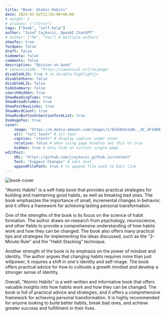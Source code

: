 ```yaml
---
title: "Book: Atomic Habits"
date: 2023-03-02T11:55:00+00:00
# weight: 1
# aliases: ["/first"]
tags: ["book", "self-help"]
author: "Jozef Cajkovic, OpenAI ChatGPT"
# author: ["Me", "You"] # multiple authors
showToc: true
TocOpen: false
draft: false
hidemeta: false
comments: false
description: "Opinion on book"
# canonicalURL: "https://canonical.url/to/page"
disableHLJS: true # to disable highlightjs
disableShare: false
disableHLJS: false
hideSummary: false
searchHidden: true
ShowReadingTime: true
ShowBreadCrumbs: true
ShowPostNavLinks: true
ShowWordCount: true
ShowRssButtonInSectionTermList: true
UseHugoToc: true
cover:
    image: "https://m.media-amazon.com/images/I/81bGKUa1e0L._AC_UF1000,1000_QL80_.jpg" # image path/url
    alt: "<alt text>" # alt text
    caption: "<text>" # display caption under cover
    relative: false # when using page bundles set this to true
    hidden: true # only hide on current single page
editPost:
    URL: "https://github.com/jcajkovic.github.io/content"
    Text: "Suggest Changes" # edit text
    appendFilePath: true # to append file path to Edit link
---
```


![book-cover](https://m.media-amazon.com/images/I/81bGKUa1e0L._AC_UF1000,1000_QL80_.jpg)

"Atomic Habits" is a self-help book that provides practical strategies for building and maintaining good habits, as well as breaking bad ones. The book emphasizes the importance of small, incremental changes in behavior, and it offers a framework for achieving lasting personal transformation.

One of the strengths of the book is its focus on the science of habit formation. The author draws on research from psychology, neuroscience, and other fields to provide a comprehensive understanding of how habits work and how they can be changed. The book also offers many practical tips and strategies for implementing the ideas discussed, such as the "2-Minute Rule" and the "Habit Stacking" technique.

Another strength of the book is its emphasis on the power of mindset and identity. The author argues that changing habits requires more than just willpower; it requires a shift in one's identity and self-image. The book offers practical advice for how to cultivate a growth mindset and develop a stronger sense of identity.

Overall, "Atomic Habits" is a well-written and informative book that offers valuable insights into how habits work and how they can be changed. The book is full of practical advice and strategies, and it offers a comprehensive framework for achieving personal transformation. It is highly recommended for anyone looking to build better habits, break bad ones, and achieve greater success and fulfillment in their lives.